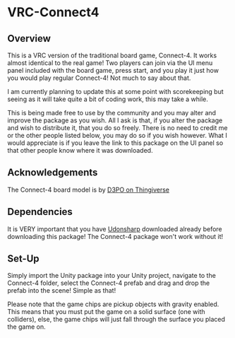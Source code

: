 # VRC-Connect4

## Overview
This is a VRC version of the traditional board game, Connect-4. It works almost identical to the real game! Two players can join via the UI menu panel included with the board game, press start, and you play it just how you would play regular Connect-4! Not much to say about that. 

I am currently planning to update this at some point with scorekeeping but seeing as it will take quite a bit of coding work, this may take a while.

This is being made free to use by the community and you may alter and improve the package as you wish. All I ask is that, if you alter the package and wish to distribute it, that you do so freely. There is no need to credit me or the other people listed below, you may do so if you wish however. What I would appreciate is if you leave the link to this package on the UI panel so that other people know where it was downloaded.


## Acknowledgements
The Connect-4 board model is by [D3PO on Thingiverse](https://www.thingiverse.com/thing:4702969)


## Dependencies
It is VERY important that you have [Udonsharp](https://github.com/vrchat-community/UdonSharp) downloaded already before downloading this package! The Connect-4 package won't work without it!


## Set-Up
Simply import the Unity package into your Unity project, navigate to the Connect-4 folder, select the Connect-4 prefab and drag and drop the prefab into the scene! Simple as that!

Please note that the game chips are pickup objects with gravity enabled. This means that you must put the game on a solid surface (one with colliders), else, the game chips will just fall through the surface you placed the game on.

